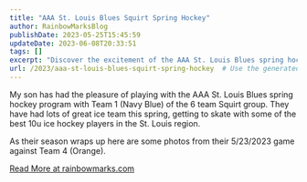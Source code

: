 ```yaml
---
title: "AAA St. Louis Blues Squirt Spring Hockey"
author: RainbowMarksBlog
publishDate: 2023-05-25T15:45:59
updateDate: 2023-06-08T20:33:51
tags: []
excerpt: "Discover the excitement of the AAA St. Louis Blues spring hockey program for young players. Get a glimpse of Team 1's game against Team 4 at rainbowmarks.com. #YouthHockey #StLouisBlues #SpringHockey"
url: /2023/aaa-st-louis-blues-squirt-spring-hockey  # Use the generated URL with year
---
```

<p>My son has had the pleasure of playing with the AAA St. Louis Blues spring hockey program with Team 1 (Navy Blue) of the 6 team Squirt group. They have had lots of great ice team this spring, getting to skate with some of the best 10u ice hockey players in the St. Louis region.</p>  <p>As their season wraps up here are some photos from their 5/23/2023 game against Team 4 (Orange).</p>  <a href="https://rainbowmarks.com/Events/2022/05/AAABluesHockeySpring/">Read More at rainbowmarks.com</a>


